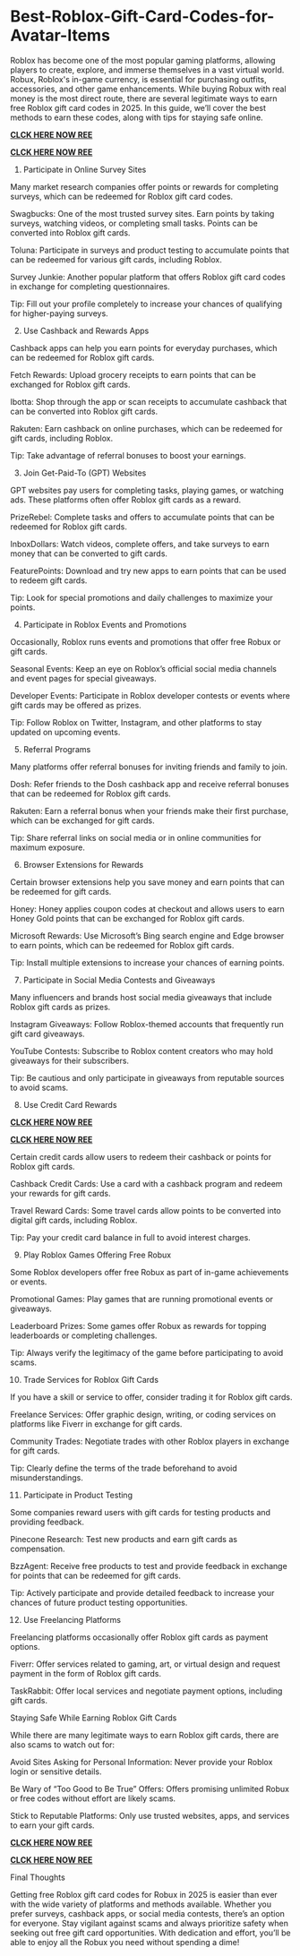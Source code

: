# Best-Roblox-Gift-Card-Codes-for-Avatar-Items
Roblox has become one of the most popular gaming platforms, allowing players to create, explore, and immerse themselves in a vast virtual world. Robux, Roblox's in-game currency, is essential for purchasing outfits, accessories, and other game enhancements. While buying Robux with real money is the most direct route, there are several legitimate ways to earn free Roblox gift card codes in 2025. In this guide, we’ll cover the best methods to earn these codes, along with tips for staying safe online.

**[CLCK HERE NOW REE](https://tinyurl.com/Robloxgiftcard2522)**

**[CLCK HERE NOW REE](https://tinyurl.com/Robloxgiftcard2522)**

1. Participate in Online Survey Sites

Many market research companies offer points or rewards for completing surveys, which can be redeemed for Roblox gift card codes.

Swagbucks: One of the most trusted survey sites. Earn points by taking surveys, watching videos, or completing small tasks. Points can be converted into Roblox gift cards.

Toluna: Participate in surveys and product testing to accumulate points that can be redeemed for various gift cards, including Roblox.

Survey Junkie: Another popular platform that offers Roblox gift card codes in exchange for completing questionnaires.

Tip: Fill out your profile completely to increase your chances of qualifying for higher-paying surveys.

2. Use Cashback and Rewards Apps

Cashback apps can help you earn points for everyday purchases, which can be redeemed for Roblox gift cards.

Fetch Rewards: Upload grocery receipts to earn points that can be exchanged for Roblox gift cards.

Ibotta: Shop through the app or scan receipts to accumulate cashback that can be converted into Roblox gift cards.

Rakuten: Earn cashback on online purchases, which can be redeemed for gift cards, including Roblox.

Tip: Take advantage of referral bonuses to boost your earnings.

3. Join Get-Paid-To (GPT) Websites

GPT websites pay users for completing tasks, playing games, or watching ads. These platforms often offer Roblox gift cards as a reward.

PrizeRebel: Complete tasks and offers to accumulate points that can be redeemed for Roblox gift cards.

InboxDollars: Watch videos, complete offers, and take surveys to earn money that can be converted to gift cards.

FeaturePoints: Download and try new apps to earn points that can be used to redeem gift cards.

Tip: Look for special promotions and daily challenges to maximize your points.

4. Participate in Roblox Events and Promotions

Occasionally, Roblox runs events and promotions that offer free Robux or gift cards.

Seasonal Events: Keep an eye on Roblox’s official social media channels and event pages for special giveaways.

Developer Events: Participate in Roblox developer contests or events where gift cards may be offered as prizes.

Tip: Follow Roblox on Twitter, Instagram, and other platforms to stay updated on upcoming events.

5. Referral Programs

Many platforms offer referral bonuses for inviting friends and family to join.

Dosh: Refer friends to the Dosh cashback app and receive referral bonuses that can be redeemed for Roblox gift cards.

Rakuten: Earn a referral bonus when your friends make their first purchase, which can be exchanged for gift cards.

Tip: Share referral links on social media or in online communities for maximum exposure.

6. Browser Extensions for Rewards

Certain browser extensions help you save money and earn points that can be redeemed for gift cards.

Honey: Honey applies coupon codes at checkout and allows users to earn Honey Gold points that can be exchanged for Roblox gift cards.

Microsoft Rewards: Use Microsoft’s Bing search engine and Edge browser to earn points, which can be redeemed for Roblox gift cards.

Tip: Install multiple extensions to increase your chances of earning points.

7. Participate in Social Media Contests and Giveaways

Many influencers and brands host social media giveaways that include Roblox gift cards as prizes.

Instagram Giveaways: Follow Roblox-themed accounts that frequently run gift card giveaways.

YouTube Contests: Subscribe to Roblox content creators who may hold giveaways for their subscribers.

Tip: Be cautious and only participate in giveaways from reputable sources to avoid scams.

8. Use Credit Card Rewards

**[CLCK HERE NOW REE](https://tinyurl.com/Robloxgiftcard2522)**

**[CLCK HERE NOW REE](https://tinyurl.com/Robloxgiftcard2522)**

Certain credit cards allow users to redeem their cashback or points for Roblox gift cards.

Cashback Credit Cards: Use a card with a cashback program and redeem your rewards for gift cards.

Travel Reward Cards: Some travel cards allow points to be converted into digital gift cards, including Roblox.

Tip: Pay your credit card balance in full to avoid interest charges.

9. Play Roblox Games Offering Free Robux

Some Roblox developers offer free Robux as part of in-game achievements or events.

Promotional Games: Play games that are running promotional events or giveaways.

Leaderboard Prizes: Some games offer Robux as rewards for topping leaderboards or completing challenges.

Tip: Always verify the legitimacy of the game before participating to avoid scams.

10. Trade Services for Roblox Gift Cards

If you have a skill or service to offer, consider trading it for Roblox gift cards.

Freelance Services: Offer graphic design, writing, or coding services on platforms like Fiverr in exchange for gift cards.

Community Trades: Negotiate trades with other Roblox players in exchange for gift cards.

Tip: Clearly define the terms of the trade beforehand to avoid misunderstandings.

11. Participate in Product Testing

Some companies reward users with gift cards for testing products and providing feedback.

Pinecone Research: Test new products and earn gift cards as compensation.

BzzAgent: Receive free products to test and provide feedback in exchange for points that can be redeemed for gift cards.

Tip: Actively participate and provide detailed feedback to increase your chances of future product testing opportunities.

12. Use Freelancing Platforms

Freelancing platforms occasionally offer Roblox gift cards as payment options.

Fiverr: Offer services related to gaming, art, or virtual design and request payment in the form of Roblox gift cards.

TaskRabbit: Offer local services and negotiate payment options, including gift cards.

Staying Safe While Earning Roblox Gift Cards

While there are many legitimate ways to earn Roblox gift cards, there are also scams to watch out for:

Avoid Sites Asking for Personal Information: Never provide your Roblox login or sensitive details.

Be Wary of “Too Good to Be True” Offers: Offers promising unlimited Robux or free codes without effort are likely scams.

Stick to Reputable Platforms: Only use trusted websites, apps, and services to earn your gift cards.

**[CLCK HERE NOW REE](https://tinyurl.com/Robloxgiftcard2522)**

**[CLCK HERE NOW REE](https://tinyurl.com/Robloxgiftcard2522)**

Final Thoughts

Getting free Roblox gift card codes for Robux in 2025 is easier than ever with the wide variety of platforms and methods available. Whether you prefer surveys, cashback apps, or social media contests, there’s an option for everyone. Stay vigilant against scams and always prioritize safety when seeking out free gift card opportunities. With dedication and effort, you’ll be able to enjoy all the Robux you need without spending a dime!
